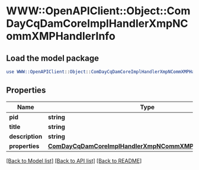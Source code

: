 # WWW::OpenAPIClient::Object::ComDayCqDamCoreImplHandlerXmpNCommXMPHandlerInfo

## Load the model package
```perl
use WWW::OpenAPIClient::Object::ComDayCqDamCoreImplHandlerXmpNCommXMPHandlerInfo;
```

## Properties
Name | Type | Description | Notes
------------ | ------------- | ------------- | -------------
**pid** | **string** |  | [optional] 
**title** | **string** |  | [optional] 
**description** | **string** |  | [optional] 
**properties** | [**ComDayCqDamCoreImplHandlerXmpNCommXMPHandlerProperties**](ComDayCqDamCoreImplHandlerXmpNCommXMPHandlerProperties.md) |  | [optional] 

[[Back to Model list]](../README.md#documentation-for-models) [[Back to API list]](../README.md#documentation-for-api-endpoints) [[Back to README]](../README.md)


